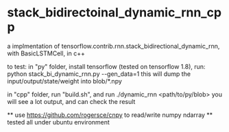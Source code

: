# stack_bidirectoinal_dynamic_rnn_cpp

a implmentation of tensorflow.contrib.rnn.stack_bidirectional_dynamic_rnn, with BasicLSTMCell, in c++

to test:
in "py" folder, install tensorflow (tested on tensorflow 1.8), run:
    python stack_bi_dynamic_rnn.py --gen_data=1
this will dump the input/output/state/weight into blob/*.npy

in "cpp" folder, run "build.sh", and run ./dynamic_rnn <path/to/py/blob>
you will see a lot output, and can check the result

** use https://github.com/rogersce/cnpy to read/write numpy ndarray
** tested all under ubuntu environment

